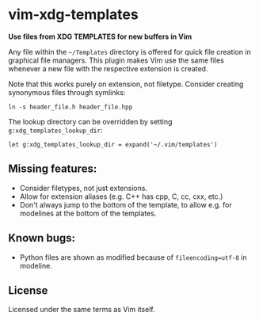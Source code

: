 # vim-xdg-templates

**Use files from XDG TEMPLATES for new buffers in Vim**

Any file within the `~/Templates` directory is offered for quick file
creation in graphical file managers. This plugin makes Vim use the same
files whenever a new file with the respective extension is created.

Note that this works purely on extension, not filetype. Consider
creating synonymous files through symlinks:

    ln -s header_file.h header_file.hpp

The lookup directory can be overridden by setting
`g:xdg_templates_lookup_dir`:

    let g:xdg_templates_lookup_dir = expand('~/.vim/templates')

## Missing features:

* Consider filetypes, not just extensions.
* Allow for extension aliases (e.g. C++ has cpp, C, cc, cxx, etc.)
* Don't always jump to the bottom of the template, to allow e.g. for
  modelines at the bottom of the templates.

## Known bugs:

* Python files are shown as modified because of `fileencoding=utf-8` in modeline.

## License

Licensed under the same terms as Vim itself.
